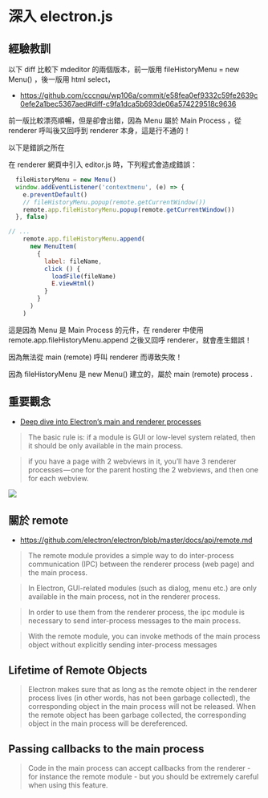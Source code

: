 # 深入 electron.js 

## 經驗教訓

以下 diff 比較下 mdeditor 的兩個版本，前一版用 fileHistoryMenu = new Menu() ，後一版用 html select，

* https://github.com/cccnqu/wp106a/commit/e58fea0ef9332c59fe2639c0efe2a1bec5367aed#diff-c9fa1dca5b693de06a574229518c9636

前一版比較漂亮順暢，但是卻會出錯，因為 Menu 屬於 Main Process ，從 renderer 呼叫後又回呼到 renderer 本身，這是行不通的！

以下是錯誤之所在

在 renderer 網頁中引入 editor.js 時，下列程式會造成錯誤：

```js
  fileHistoryMenu = new Menu()
  window.addEventListener('contextmenu', (e) => {
    e.preventDefault()
    // fileHistoryMenu.popup(remote.getCurrentWindow())
    remote.app.fileHistoryMenu.popup(remote.getCurrentWindow())
  }, false)

// ...
    remote.app.fileHistoryMenu.append(
      new MenuItem(
        {
          label: fileName,
          click () {
            loadFile(fileName)
            E.viewHtml()
          }
        }
      )
    )
```

這是因為 Menu 是 Main Process 的元件，在 renderer 中使用 remote.app.fileHistoryMenu.append 之後又回呼 renderer，就會產生錯誤！

因為無法從 main (remote) 呼叫 renderer 而導致失敗！

因為 fileHistoryMenu 是 new Menu() 建立的，屬於 main (remote) process .

## 重要觀念

* [Deep dive into Electron’s main and renderer processes](https://medium.com/@ccnokes/deep-dive-into-electrons-main-and-renderer-processes-7a9599d5c9e2)

> The basic rule is: if a module is GUI or low-level system related, then it should be only available in the main process. 

> if you have a page with 2 webviews in it, you’ll have 3 renderer processes — one for the parent hosting the 2 webviews, and then one for each webview. 

![](https://cdn-images-1.medium.com/max/1000/1*-zqAENneDn62xAKmrPTqnA.png)

## 關於 remote

* https://github.com/electron/electron/blob/master/docs/api/remote.md

> The remote module provides a simple way to do inter-process communication (IPC) between the renderer process (web page) and the main process.

> In Electron, GUI-related modules (such as dialog, menu etc.) are only available in the main process, not in the renderer process. 

> In order to use them from the renderer process, the ipc module is necessary to send inter-process messages to the main process. 

> With the remote module, you can invoke methods of the main process object without explicitly sending inter-process messages

## Lifetime of Remote Objects

> Electron makes sure that as long as the remote object in the renderer process lives (in other words, has not been garbage collected), the corresponding object in the main process will not be released. When the remote object has been garbage collected, the corresponding object in the main process will be dereferenced.


## Passing callbacks to the main process

> Code in the main process can accept callbacks from the renderer - for instance the remote module - but you should be extremely careful when using this feature.